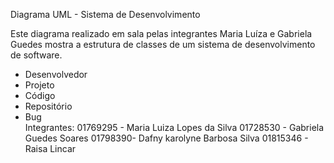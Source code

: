 
Diagrama UML - Sistema de Desenvolvimento

Este diagrama realizado em sala pelas integrantes Maria Luíza e Gabriela Guedes 
mostra a estrutura de classes de um sistema de desenvolvimento de software.  
- Desenvolvedor  
- Projeto  
- Código  
- Repositório  
- Bug  
Integrantes: 
01769295 - Maria Luiza Lopes da Silva
01728530 - Gabriela Guedes Soares
01798390- Dafny karolyne Barbosa Silva 
01815346 - Raisa Lincar
